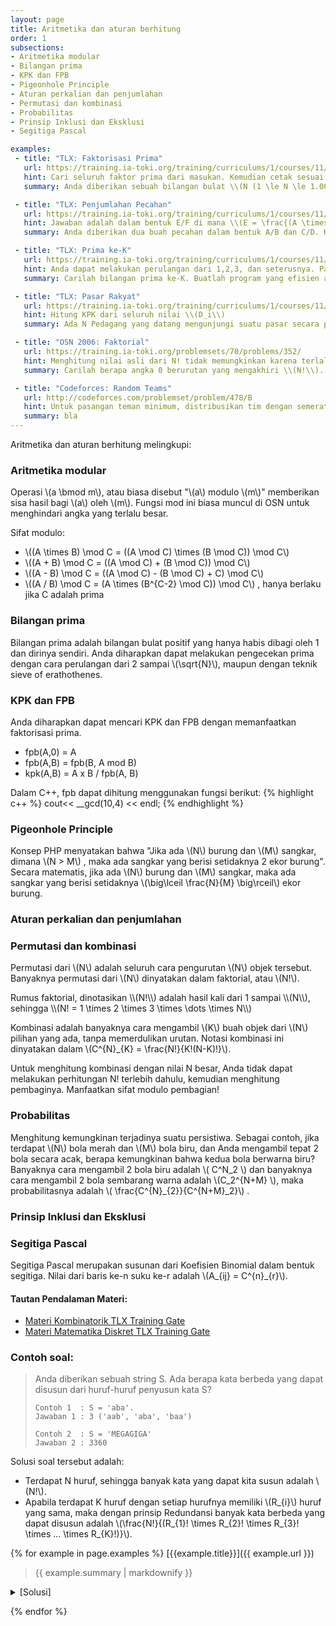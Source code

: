 ```yaml
---
layout: page
title: Aritmetika dan aturan berhitung
order: 1
subsections:
- Aritmetika modular
- Bilangan prima
- KPK dan FPB
- Pigeonhole Principle
- Aturan perkalian dan penjumlahan
- Permutasi dan kombinasi
- Probabilitas
- Prinsip Inklusi dan Eksklusi
- Segitiga Pascal

examples:
 - title: "TLX: Faktorisasi Prima"
   url: https://training.ia-toki.org/training/curriculums/1/courses/11/chapters/51/problems/225/
   hint: Cari seluruh faktor prima dari masukan. Kemudian cetak sesuai keinginan.
   summary: Anda diberikan sebuah bilangan bulat \\(N (1 \le N \le 1.000.000)\\) . Tentukan bilangan-bilangan prima a1, a2, ..., ak dan pangkat-pangkatnya, b1, b2, ..., bk, sehingga \\(N = a1^{b1} \times a2^{b2} \times \dots \times ak^{bk}\\).

 - title: "TLX: Penjumlahan Pecahan"
   url: https://training.ia-toki.org/training/curriculums/1/courses/11/chapters/51/problems/226/
   hint: Jawaban adalah dalam bentuk E/F di mana \\(E = \frac{(A \times D + B \times C)}{gcd(C,D)}\\) dan \\(F = \frac{C \times D}{gcd(C,D)}\\)
   summary: Anda diberikan dua buah pecahan dalam bentuk A/B dan C/D. Hitunglah A/B + C/D, lalu cetak hasilnya dalam bentuk yang paling sederhana. Bentuk paling sederhana dari suatu pecahan adalah ketika FPB dari pembilang dan penyebutnya adalah 1.

 - title: "TLX: Prima ke-K"
   url: https://training.ia-toki.org/training/curriculums/1/courses/11/chapters/51/problems/227/
   hint: Anda dapat melakukan perulangan dari 1,2,3, dan seterusnya. Pada setiap bilangan, cek apakah bilangan tersebut adalah bilangan prima. Namun, solusi tersebut tidak efisien, mengingat Anda harus mencari bilangan prima ke-K pada banyak nilai K berbeda! Gunakan Sieve of Erathosthenes untuk menghasilkan 77.777 bilangan prima pertama. Kemudian cetak sesuai masukan.
   summary: Carilah bilangan prima ke-K. Buatlah program yang efisien agar Anda dapat menjawab pertanyaan tersebut berkali-kali!

 - title: "TLX: Pasar Rakyat"
   url: https://training.ia-toki.org/training/curriculums/1/courses/11/chapters/51/problems/228/
   hint: Hitung KPK dari seluruh nilai \\(D_i\\)
   summary: Ada N Pedagang yang datang mengunjungi suatu pasar secara periodik dalam beberapa hari sekali. Pedagang ke-i datang setiap \\(D_i\\) hari sekali. Setiap berapa hari sekali semua pedagang akan datang secara bersamaan?

 - title: "OSN 2006: Faktorial"
   url: https://training.ia-toki.org/problemsets/70/problems/352/
   hint: Menghitung nilai asli dari N! tidak memungkinkan karena terlalu besar. Namun, kita cukup mencari banyaknya faktor 2 dan 5 dari N!, karena 2*5 = 10 (menghasilkan digit 0)
   summary: Carilah berapa angka 0 berurutan yang mengakhiri \\(N!\\). Misalnya 10! = 3.628.800, maka jumlah 0 berurutan adalah 2. Sementara 8! = 40.320, maka jumlah 0 berurutan adalah 1 (nol di tengah tidak dihitung).

 - title: "Codeforces: Random Teams"
   url: http://codeforces.com/problemset/problem/478/B
   hint: Untuk pasangan teman minimum, distribusikan tim dengan semerata mungkin. Untuk pasangan teman maksimum, distribusikan tim dengan anggota 1 untuk m -1 tim, dan sisanya di tim terakhir. Banyaknya pasangan teman dari suatu tim dengan anggota X orang adalah kombinasi 2 dari X.
   summary: bla
---
```


Aritmetika dan aturan berhitung melingkupi:

### Aritmetika modular
Operasi \\(a \bmod m\\), atau biasa disebut "\\(a\\) modulo \\(m\\)" memberikan sisa hasil bagi \\(a\\) oleh \\(m\\).
Fungsi mod ini biasa muncul di OSN untuk menghindari angka yang terlalu besar.
<!--more-->

Sifat modulo:
 - \\((A \times B) \mod C = ((A \mod C) \times (B \mod C)) \mod C\\)
 - \\((A + B) \mod C = ((A \mod C) + (B \mod C)) \mod C\\)
 - \\((A - B) \mod C = ((A \mod C) - (B \mod C) + C) \mod C\\)
 - \\((A / B) \mod C = (A \times (B^{C-2} \mod C)) \mod C\\) , hanya berlaku jika C adalah prima

<!--more-->

### Bilangan prima

Bilangan prima adalah bilangan bulat positif yang hanya habis dibagi oleh 1 dan dirinya sendiri. Anda diharapkan dapat melakukan pengecekan prima dengan cara perulangan dari 2 sampai \\(\sqrt{N}\\), maupun dengan teknik sieve of erathothenes.

### KPK dan FPB
Anda diharapkan dapat mencari KPK dan FPB dengan memanfaatkan faktorisasi prima.
<!--more-->
- fpb(A,0) = A
- fpb(A,B) = fpb(B, A mod B)
- kpk(A,B) = A x B / fpb(A, B)

Dalam C++, fpb dapat dihitung menggunakan fungsi berikut:
{% highlight c++ %}
 cout<< __gcd(10,4) << endl;
{% endhighlight %}
<!--more-->

### Pigeonhole Principle
Konsep PHP menyatakan bahwa "Jika ada \\(N\\) burung dan \\(M\\) sangkar, dimana \\(N > M\\) , maka ada sangkar yang berisi setidaknya 2 ekor burung".
Secara matematis, jika ada \\(N\\) burung dan \\(M\\) sangkar, maka ada sangkar yang berisi setidaknya \\(\big\lceil \frac{N}{M} \big\rceil\\) ekor burung.

### Aturan perkalian dan penjumlahan

### Permutasi dan kombinasi
Permutasi dari \\(N\\) adalah seluruh cara pengurutan \\(N\\) objek tersebut. Banyaknya permutasi dari \\(N\\) dinyatakan dalam faktorial, atau \\(N!\\).
<!--more--> Rumus faktorial, dinotasikan \\(N!\\) adalah hasil kali dari 1 sampai \\(N\\), sehingga \\(N! = 1 \times 2 \times 3 \times \dots \times N\\) <!--more-->
Kombinasi adalah banyaknya cara mengambil \\(K\\) buah objek dari \\(N\\) pilihan yang ada, tanpa memerdulikan urutan. Notasi kombinasi ini dinyatakan dalam \\(C^{N}_{K} = \frac{N!}{K!(N-K)!}\\).
<!--more-->

Untuk menghitung kombinasi dengan nilai N besar, Anda tidak dapat melakukan perhitungan N! terlebih dahulu, kemudian menghitung pembaginya. Manfaatkan sifat modulo pembagian!
<!--more-->


### Probabilitas
Menghitung kemungkinan terjadinya suatu persistiwa. Sebagai contoh, jika terdapat \\(N\\) bola merah dan \\(M\\) bola biru, dan Anda mengambil tepat 2 bola secara acak, berapa kemungkinan bahwa kedua bola berwarna biru? Banyaknya cara mengambil 2 bola biru adalah \\( C^N_2 \\) dan banyaknya cara mengambil 2 bola sembarang warna adalah \\(C_2^{N+M} \\), maka probabilitasnya adalah \\( \frac{C^{N}_{2}}{C^{N+M}_2}\\) .

### Prinsip Inklusi dan Eksklusi

### Segitiga Pascal
Segitiga Pascal merupakan susunan dari Koefisien Binomial dalam bentuk segitiga.
Nilai dari baris ke-n suku ke-r adalah \\(A_{ij} = C^{n}_{r}\\).

#### Tautan Pendalaman Materi:
- [Materi Kombinatorik TLX Training Gate](https://training.ia-toki.org/training/curriculums/1/courses/11/chapters/51/lessons/18/)
- [Materi Matematika Diskret TLX Training Gate](https://training.ia-toki.org/training/curriculums/1/courses/11/chapters/51/lessons/17/)

### Contoh soal:

> Anda diberikan sebuah string S. Ada berapa kata berbeda yang dapat disusun dari huruf-huruf penyusun kata S?
> ``` 
> Contoh 1  : S = 'aba'. 
> Jawaban 1 : 3 ('aab', 'aba', 'baa')
> 
> Contoh 2  : S = 'MEGAGIGA'
> Jawaban 2 : 3360
> ```
<!--more-->

Solusi soal tersebut adalah:
 - Terdapat N huruf, sehingga banyak kata yang dapat kita susun adalah \\(N!\\).
 - Apabila terdapat K huruf dengan setiap hurufnya memiliki \\(R_{i}\\) huruf yang sama, maka dengan prinsip Redundansi banyak kata berbeda yang dapat disusun adalah \\(\frac{N!}{(R_{1}! \times R_{2}! \times R_{3}! \times ... \times R_{K}!)}\\).

{% for example in page.examples %}
[{{example.title}}]({{ example.url }})
> {{ example.summary | markdownify }}
<details>
	<summary>[Solusi]</summary>
	{{ example.hint | markdownify }}
</details>

{% endfor %}

	



